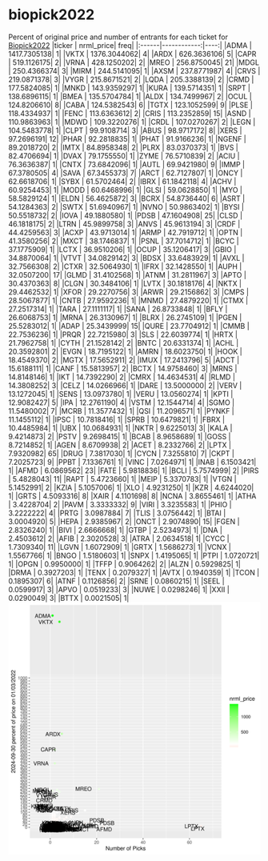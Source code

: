 # biopick2022
Percent of original price and number of entrants for each ticket for [Biopick2022](https://twitter.com/hashtag/Biopick2022)
|ticker |   nrml_price| freq|
|:------|------------:|----:|
|ADMA   | 1417.7305138|    1|
|VKTX   | 1376.3044062|    4|
|ARDX   |  626.3636106|    5|
|CAPR   |  519.1126175|    2|
|VRNA   |  428.1250202|    2|
|MREO   |  256.8750045|   21|
|MDGL   |  250.4366374|    3|
|MIRM   |  244.5141095|    1|
|AXSM   |  237.8771987|    4|
|CRVS   |  219.0871378|    3|
|VYGR   |  215.8671521|    2|
|LQDA   |  205.3388139|    2|
|CRMD   |  177.5824085|    1|
|MNKD   |  143.9359297|    1|
|KURA   |  139.5714351|    1|
|SRPT   |  138.6896115|    1|
|BMEA   |  135.5704784|    1|
|ALDX   |  134.7499967|    2|
|OCUL   |  124.8206610|    8|
|CABA   |  124.5382543|    6|
|TGTX   |  123.1052599|    9|
|PLSE   |  118.4334937|    1|
|FENC   |  113.6363612|    2|
|CRIS   |  113.2352859|   15|
|ASND   |  110.9863963|    1|
|MDWD   |  109.3220276|    1|
|CRDL   |  107.0270267|    2|
|LEGN   |  104.5483778|    1|
|CLPT   |   99.9108714|    3|
|ABUS   |   98.9717172|    8|
|XERS   |   97.2696191|   12|
|PHAR   |   92.2818835|    1|
|PHAT   |   91.9166236|    1|
|NGENF  |   89.2018720|    2|
|IMTX   |   84.8958348|    2|
|PLRX   |   83.0370373|    1|
|BVS    |   82.4706694|    1|
|DVAX   |   79.1755550|    1|
|ZYME   |   76.5710839|    2|
|ACIU   |   76.3636387|    1|
|CNTX   |   73.6842096|    1|
|AUTL   |   69.9421980|    9|
|IMMP   |   67.3780505|    4|
|SAVA   |   67.3455373|    7|
|ARCT   |   62.7127807|    1|
|ONCY   |   62.6618706|    1|
|SYBX   |   61.5702464|    2|
|IBRX   |   61.1842118|    4|
|ACHV   |   60.9254453|    1|
|MODD   |   60.6468996|    1|
|GLSI   |   59.0628850|    1|
|MYO    |   58.5829124|    1|
|ELDN   |   56.4625872|    3|
|BCRX   |   54.8736440|    6|
|ASRT   |   54.1284363|    2|
|SWTX   |   51.6940967|    1|
|NVNO   |   50.9863402|    1|
|BYSI   |   50.5518732|    2|
|IOVA   |   49.1880580|    1|
|PDSB   |   47.1604908|   25|
|CLSD   |   46.1818175|    2|
|LTRN   |   45.9899758|    3|
|ANVS   |   45.9613194|    3|
|CRDF   |   44.4259563|    3|
|ACXP   |   43.9713014|    1|
|ARMP   |   42.7919712|    1|
|OPTN   |   41.3580256|    2|
|MXCT   |   38.1746837|    1|
|PSNL   |   37.7014712|    1|
|BCYC   |   37.1775909|    1|
|LCTX   |   36.9510206|    1|
|OCUP   |   35.1206417|    3|
|GBIO   |   34.8870064|    1|
|VTVT   |   34.0829142|    3|
|BDSX   |   33.6483929|    1|
|AVXL   |   32.7566308|    2|
|CTXR   |   32.5064930|    1|
|IFRX   |   32.1428550|    1|
|AUPH   |   32.0507200|   17|
|GLMD   |   31.4102568|    1|
|ATNM   |   31.2811967|    3|
|APTO   |   30.4370363|    8|
|CLGN   |   30.3484106|    1|
|LVTX   |   30.1818176|    4|
|NKTX   |   29.4462532|    1|
|XFOR   |   29.2270756|    3|
|ARWR   |   29.2156862|    3|
|CMPS   |   28.5067877|    1|
|CNTB   |   27.9592236|    1|
|MNMD   |   27.4879220|    1|
|CTMX   |   27.2517314|    1|
|TARA   |   27.1111117|    1|
|SANA   |   26.8733848|    1|
|BFLY   |   26.6068753|    1|
|MRNA   |   26.3130967|    1|
|BLRX   |   26.2745109|    1|
|PGEN   |   25.5283012|    1|
|ADAP   |   25.3439999|   15|
|QURE   |   23.7704912|    1|
|CMMB   |   22.7536236|    1|
|PRQR   |   22.7215980|    3|
|SLS    |   22.6039774|    1|
|HRTX   |   21.7962758|    1|
|CYTH   |   21.1528142|    2|
|BNTC   |   20.6331374|    1|
|ACHL   |   20.3592801|    2|
|EVGN   |   18.7195122|    1|
|AMRN   |   18.6023750|    1|
|HOOK   |   18.4549370|    2|
|MGTX   |   17.5652911|    2|
|IMUX   |   17.2413796|    5|
|ADCT   |   15.6188111|    1|
|CANF   |   15.5813957|    2|
|BCTX   |   14.9758460|    3|
|MRNS   |   14.8148146|    1|
|IKT    |   14.7392290|    2|
|CMRX   |   14.4634531|    4|
|RLMD   |   14.3808252|    3|
|CELZ   |   14.0266966|    1|
|DARE   |   13.5000000|    2|
|VERV   |   13.1272045|    1|
|SENS   |   13.0973780|    1|
|VERU   |   13.0560274|    1|
|KPTI   |   12.9082427|    5|
|IPA    |   12.2761190|    4|
|VSTM   |   12.1544714|    4|
|SGMO   |   11.5480002|    7|
|MCRB   |   11.3577432|    1|
|QSI    |   11.2096571|    1|
|PYNKF  |   11.1455112|    1|
|IPSC   |   10.7818416|    1|
|SPRB   |   10.6479821|    1|
|FBRX   |   10.4485984|    1|
|UBX    |   10.0684931|    1|
|NKTR   |    9.6225013|    3|
|KALA   |    9.4214873|    2|
|PSTV   |    9.2698415|    1|
|BCAB   |    8.9658689|    1|
|GOSS   |    8.7214852|    1|
|AGEN   |    8.6709938|    2|
|ACET   |    8.2332766|    2|
|LPTX   |    7.9320982|   65|
|DRUG   |    7.3817030|    1|
|CYCN   |    7.3255810|    7|
|CKPT   |    7.2025723|    9|
|PPBT   |    7.1336761|    1|
|VINC   |    7.0264971|    1|
|INAB   |    6.1503421|    1|
|AFMD   |    6.0869562|   23|
|FATE   |    5.9818836|    1|
|BCLI   |    5.7574999|    2|
|PIRS   |    5.4828043|   11|
|RAPT   |    5.4723660|    1|
|MEIP   |    5.3370783|    1|
|VTGN   |    5.1452991|    2|
|KZIA   |    5.1057006|    1|
|XLO    |    4.9231250|    1|
|KZR    |    4.6244020|    1|
|GRTS   |    4.5093316|    8|
|XAIR   |    4.1101698|    8|
|NCNA   |    3.8655461|    1|
|ATHA   |    3.4228704|    2|
|PAVM   |    3.3333332|    9|
|VIRI   |    3.3235583|    1|
|PHIO   |    3.2222222|    4|
|PRTG   |    3.0987884|    7|
|TLIS   |    3.0756442|    1|
|BTAI   |    3.0004920|    5|
|HEPA   |    2.9385967|    2|
|ONCT   |    2.9074890|   15|
|FGEN   |    2.8326240|    1|
|BIVI   |    2.6666668|    1|
|GTBP   |    2.5234973|    1|
|DNA    |    2.4503612|    2|
|AFIB   |    2.3020528|    3|
|ATRA   |    2.0634518|    1|
|CYCC   |    1.7309340|   11|
|LGVN   |    1.6072909|    1|
|GRTX   |    1.5686273|    1|
|VCNX   |    1.5567766|    1|
|BNGO   |    1.5180603|    1|
|SNPX   |    1.4195065|    1|
|PTPI   |    1.0720721|    1|
|OPGN   |    0.9950000|    1|
|TFFP   |    0.9064262|    2|
|ALZN   |    0.5929825|    1|
|DRMA   |    0.3927203|    1|
|TENX   |    0.2079327|    1|
|AVTX   |    0.1940359|    1|
|TCON   |    0.1895307|    6|
|ATNF   |    0.1126856|    2|
|SRNE   |    0.0860215|    1|
|SEEL   |    0.0599917|    3|
|APVO   |    0.0519233|    3|
|NUWE   |    0.0298246|    1|
|XXII   |    0.0290049|    3|
|BTTX   |    0.0021505|    1|
![retvspicks](biopicks.png?raw=true)
